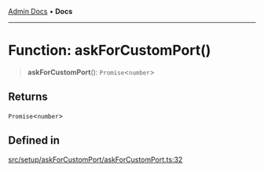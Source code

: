 [Admin Docs](/) • **Docs**

***

# Function: askForCustomPort()

> **askForCustomPort**(): `Promise`\<`number`\>

## Returns

`Promise`\<`number`\>

## Defined in

[src/setup/askForCustomPort/askForCustomPort.ts:32](https://github.com/PalisadoesFoundation/talawa-admin/blob/main/src/setup/askForCustomPort/askForCustomPort.ts#L32)

